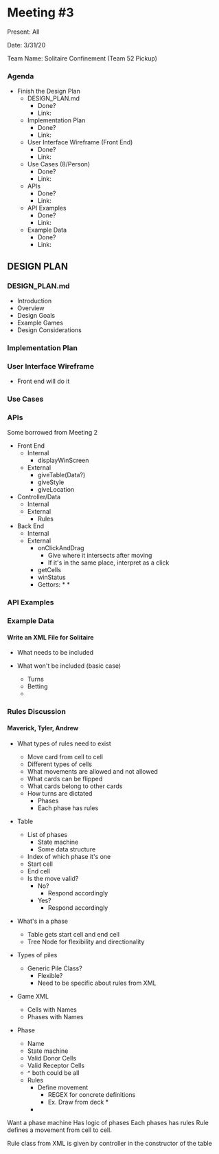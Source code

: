 # Meeting #3
Present: All

Date: 3/31/20

Team Name: Solitaire Confinement (Team 52 Pickup)

### Agenda
* Finish the Design Plan
    * DESIGN_PLAN.md
        * Done?
        * Link:
    * Implementation Plan
        * Done?
        * Link:
    * User Interface Wireframe (Front End)
        * Done?
        * Link:
    * Use Cases (8/Person)
        * Done?
        * Link:
    * APIs
        * Done?
        * Link:
    * API Examples
        * Done?
        * Link:
    * Example Data
        * Done?
        * Link:

## DESIGN PLAN
### DESIGN_PLAN.md

* Introduction
* Overview
* Design Goals
* Example Games
* Design Considerations

### Implementation Plan



### User Interface Wireframe

* Front end will do it 

### Use Cases



### APIs

Some borrowed from Meeting 2

* Front End
    * Internal
        * displayWinScreen
    * External
        * giveTable(Data?)
        * giveStyle
        * giveLocation
* Controller/Data
    * Internal
    * External
        * Rules
* Back End
    * Internal
    * External
        * onClickAndDrag
            * Give where it intersects after moving
            * If it's in the same place, interpret as a click
        * getCells
        * winStatus
        * Gettors:
            * 
            * 

### API Examples



### Example Data
#### Write an XML File for Solitaire

* What needs to be included

* What won't be included (basic case)
    * Turns
    * Betting
    * 

### Rules Discussion
#### Maverick, Tyler, Andrew
* What types of rules need to exist
    * Move card from cell to cell
    * Different types of cells
    * What movements are allowed and not allowed
    * What cards can be flipped
    * What cards belong to other cards
    * How turns are dictated
        * Phases
        * Each phase has rules

* Table
    * List of phases
        * State machine
        * Some data structure
    * Index of which phase it's one
    * Start cell
    * End cell
    * Is the move valid?
        * No?
            * Respond accordingly
        * Yes?
            * Respond accordingly

* What's in a phase
    * Table gets start cell and end cell
    * Tree Node for flexibility and directionality

* Types of piles
    * Generic Pile Class?
        * Flexible?
        * Need to be specific about rules from XML

* Game XML
    * Cells with Names
    * Phases with Names

* Phase
    * Name
    * State machine
    * Valid Donor Cells
    * Valid Receptor Cells
    * ^ both could be all
    * Rules
        * Define movement
            * REGEX for concrete definitions
            * Ex. Draw from deck
                * 
        * 

Want a phase machine
Has logic of phases
Each phases has rules
Rule defines a movement from cell to cell.

Rule class from XML is given by controller in the constructor of the table